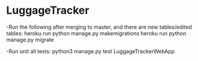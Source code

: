 # LuggageTracker
 

-Run the following after merging to master, and there are new tables/edited tables:
heroku run python manage.py makemigrations
heroku run python manage.py migrate

-Run unit all tests:
python3 manage.py test LuggageTrackerWebApp
